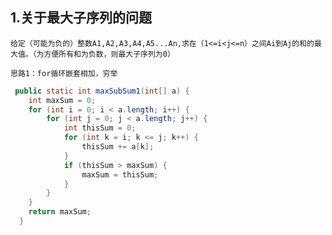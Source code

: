 ##  1.关于最大子序列的问题

`给定（可能为负的）整数A1,A2,A3,A4,A5...An,求在（1<=i<j<=n）之间Ai到Aj的和的最大值。（为方便所有和为负数，则最大子序列为0）`

`思路1：for循环嵌套相加，穷举`

```java
 public static int maxSubSum1(int[] a) {
    int maxSum = 0;
    for (int i = 0; i < a.length; i++) {
        for (int j = 0; j < a.length; j++) {
            int thisSum = 0;
            for (int k = i; k <= j; k++) {
                thisSum += a[k];
            }
            if (thisSum > maxSum) {
                maxSum = thisSum;
            }
        }
    }
    return maxSum;
  }
```


`	`